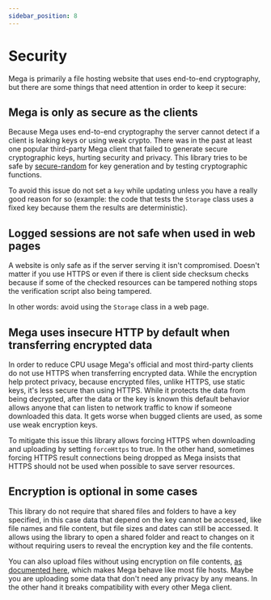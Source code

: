 ```yaml
---
sidebar_position: 8
---
```


# Security

Mega is primarily a file hosting website that uses end-to-end cryptography, but there are some things that need attention in order to keep it secure:

## Mega is only as secure as the clients

Because Mega uses end-to-end cryptography the server cannot detect if a client is leaking keys or using weak crypto. There was in the past at least one popular third-party Mega client that failed to generate secure cryptographic keys, hurting security and privacy. This library tries to be safe by [secure-random](https://www.npmjs.com/package/secure-random) for key generation and by testing cryptographic functions.

To avoid this issue do not set a `key` while updating unless you have a really good reason for so (example: the code that tests the `Storage` class uses a fixed key because them the results are deterministic).

## Logged sessions are not safe when used in web pages

A website is only safe as if the server serving it isn't compromised. Doesn't matter if you use HTTPS or even if there is client side checksum checks because if some of the checked resources can be tampered nothing stops the verification script also being tampered.

In other words: avoid using the `Storage` class in a web page.

## Mega uses insecure HTTP by default when transferring encrypted data

In order to reduce CPU usage Mega's official and most third-party clients do not use HTTPS when transferring encrypted data. While the encryption help protect privacy, because encrypted files, unlike HTTPS, use static keys, it's less secure than using HTTPS. While it protects the data from being decrypted, after the data or the key is known this default behavior allows anyone that can listen to network traffic to know if someone downloaded this data. It gets worse when bugged clients are used, as some use weak encryption keys.

To mitigate this issue this library allows forcing HTTPS when downloading and uploading by setting `forceHttps` to true. In the other hand, sometimes forcing HTTPS result connections being dropped as Mega insists that HTTPS should not be used when possible to save server resources.

## Encryption is optional in some cases

This library do not require that shared files and folders to have a key specified, in this case data that depend on the key cannot be accessed, like file names and file content, but file sizes and dates can still be accessed. It allows using the library to open a shared folder and react to changes on it without requiring users to reveal the encryption key and the file contents.

You can also upload files without using encryption on file contents, [as documented here](advanced.md#uploading-without-encryption), which makes Mega behave like most file hosts. Maybe you are uploading some data that don't need any privacy by any means. In the other hand it breaks compatibility with every other Mega client.
